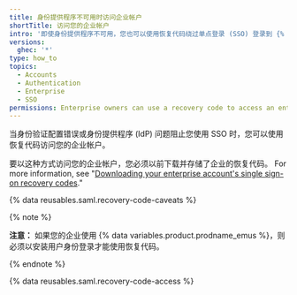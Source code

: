 ```yaml
---
title: 身份提供程序不可用时访问企业帐户
shortTitle: 访问您的企业帐户
intro: '即使身份提供程序不可用，您也可以使用恢复代码绕过单点登录 (SSO) 登录到 {% data variables.product.product_name %}。'
versions:
  ghec: '*'
type: how_to
topics:
  - Accounts
  - Authentication
  - Enterprise
  - SSO
permissions: Enterprise owners can use a recovery code to access an enterprise account.
---
```


当身份验证配置错误或身份提供程序 (IdP) 问题阻止您使用 SSO 时，您可以使用恢复代码访问您的企业帐户。

要以这种方式访问您的企业帐户，您必须以前下载并存储了企业的恢复代码。 For more information, see "[Downloading your enterprise account's single sign-on recovery codes](/admin/identity-and-access-management/managing-recovery-codes-for-your-enterprise/downloading-your-enterprise-accounts-single-sign-on-recovery-codes)."

{% data reusables.saml.recovery-code-caveats %}

{% note %}

**注意：** 如果您的企业使用 {% data variables.product.prodname_emus %}，则必须以安装用户身份登录才能使用恢复代码。

{% endnote %}

{% data reusables.saml.recovery-code-access %}
